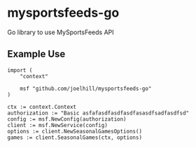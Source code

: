 # mysportsfeeds-go
Go library to use MySportsFeeds API

## Example Use

```
import (
    "context"

    msf "github.com/joelhill/mysportsfeeds-go"
)

ctx := context.Context
authorization := "Basic asfafasdfasdfasdfasasdfsadfasdfsd"
config := msf.NewConfig(authorization)
client := msf.NewService(config)
options := client.NewSeasonalGamesOptions()
games := client.SeasonalGames(ctx, options)
```